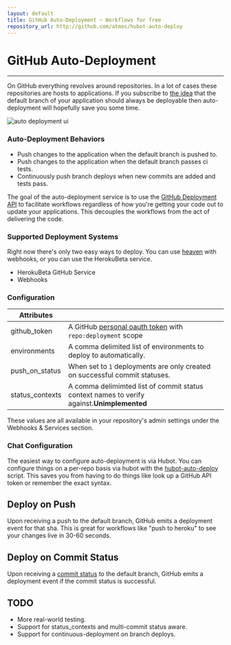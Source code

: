 ```yaml
---
layout: default
title: GitHub Auto-Deployment ~ Workflows for free
repository_url: http://github.com/atmos/hubot-auto-deploy
---
```


# GitHub Auto-Deployment
<hr/>

On GitHub everything revolves around repositories. In a lot of cases these repositories are hosts to applications. If you subscribe to [the idea](https://guides.github.com/introduction/flow/) that the default branch of your application should always be deployable then auto-deployment will hopefully save you some time.

<img src="https://cloud.githubusercontent.com/assets/38/3716020/4a148cc0-15fe-11e4-9c5d-9658e18489cb.png" alt="auto deployment ui" />

### Auto-Deployment Behaviors

* Push changes to the application when the default branch is pushed to.
* Push changes to the application when the default branch passes ci tests.
* Continuously push branch deploys when new commits are added and tests pass.

The goal of the auto-deployment service is to use the [GitHub Deployment API](https://developer.github.com/v3/repos/deployments/) to facilitate workflows regardless of how you're getting your code out to update your applications. This decouples the workflows from the act of delivering the code.

### Supported Deployment Systems

Right now there's only two easy ways to deploy. You can use [heaven](https://github.com/atmos/heaven) with webhooks, or you can use the HerokuBeta service.

* HerokuBeta GitHub Service
* Webhooks

### Configuration

| Attributes       |                                                 |
|------------------|-------------------------------------------------|
| github_token     | A GitHub [personal oauth token]() with `repo:deployment` scope |
| environments     | A comma delimited list of environments to deploy to automatically. |
| push_on_status   | When set to `1` deployments are only created on successful commit statuses. |
| status_contexts  | A comma delimimted list of commit status context names to verify against.<b>Unimplemented</b>|

These values are all available in your repository's admin settings under the Webhooks & Services section.

### Chat Configuration

The easiest way to configure auto-deployment is via Hubot. You can configure things on a per-repo basis via hubot with the [hubot-auto-deploy](https://github.com/atmos/hubot-auto-deploy) script. This saves you from having to do things like look up a GitHub API token or remember the exact syntax.

## Deploy on Push

Upon receiving a push to the default branch, GitHub emits a deployment event for that sha. This is great for workflows like "push to heroku" to see your changes live in 30-60 seconds.

## Deploy on Commit Status

Upon receiving a [commit status](https://developer.github.com/v3/repos/statuses/) to the default branch, GitHub emits a deployment event if the commit status is successful.

## TODO

* More real-world testing.
* Support for status_contexts and multi-commit status aware.
* Support for continuous-deployment on branch deploys.
